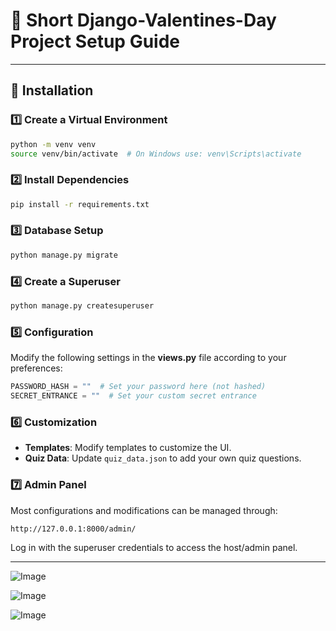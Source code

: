 # 📌 Short Django-Valentines-Day Project Setup Guide
---

## 🚀 Installation

### 1️⃣ Create a Virtual Environment
```bash
python -m venv venv
source venv/bin/activate  # On Windows use: venv\Scripts\activate
```

### 2️⃣ Install Dependencies
```bash
pip install -r requirements.txt
```

### 3️⃣ Database Setup
```bash
python manage.py migrate
```

### 4️⃣ Create a Superuser
```bash
python manage.py createsuperuser
```

### 5️⃣ Configuration
Modify the following settings in the **views.py** file according to your preferences:
```python
PASSWORD_HASH = ""  # Set your password here (not hashed)
SECRET_ENTRANCE = ""  # Set your custom secret entrance
```

### 6️⃣ Customization
- **Templates**: Modify templates to customize the UI.
- **Quiz Data**: Update `quiz_data.json` to add your own quiz questions.

### 7️⃣ Admin Panel
Most configurations and modifications can be managed through:
```bash
http://127.0.0.1:8000/admin/
```
Log in with the superuser credentials to access the host/admin panel.

---
![Image](https://github.com/user-attachments/assets/5cacf47b-3c63-42fa-b280-0e823996384e)

![Image](https://github.com/user-attachments/assets/1de58185-3e2f-4d46-b47e-bd9ec5ff5cc9)

![Image](https://github.com/user-attachments/assets/38d0b4a5-2bb6-44f1-99f0-c9300cb689ed)
